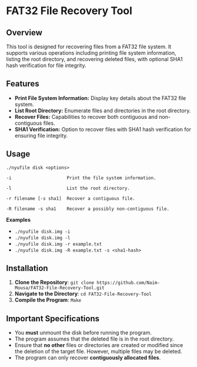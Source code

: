 # FAT32 File Recovery Tool

## Overview

This tool is designed for recovering files from a FAT32 file system. It supports various operations including printing file system information, listing the root directory, and recovering deleted files, with optional SHA1 hash verification for file integrity.

## Features

- **Print File System Information:** Display key details about the FAT32 file system.
- **List Root Directory:** Enumerate files and directories in the root directory.
- **Recover Files:** Capabilities to recover both contiguous and non-contiguous files.
- **SHA1 Verification:** Option to recover files with SHA1 hash verification for ensuring file integrity.

## Usage
`./nyufile disk <options>`

`-i                     Print the file system information.`

`-l                     List the root directory.`

`-r filename [-s sha1]  Recover a contiguous file.`

`-R filename -s sha1    Recover a possibly non-contiguous file.`

**Examples**
- `./nyufile disk.img -i`
- `./nyufile disk.img -l`
- `./nyufile disk.img -r example.txt`
- `./nyufile disk.img -R example.txt -s <sha1-hash>`

## Installation
1. **Clone the Repository**: `git clone https://github.com/Naim-Mousa/FAT32-File-Recovery-Tool.git`
2. **Navigate to the Directory**: `cd FAT32-File-Recovery-Tool`
3. **Compile the Program**: `Make`

## Important Specifications
- You **must** unmount the disk before running the program.
- The program assumes that the deleted file is in the root directory.
- Ensure that **no other** files or directories are created or modified since the deletion of the target file. However, multiple files may be deleted.
- The program can only recover **contiguously allocated files**.
